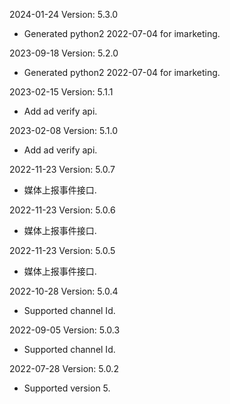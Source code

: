 2024-01-24 Version: 5.3.0
- Generated python2 2022-07-04 for imarketing.

2023-09-18 Version: 5.2.0
- Generated python2 2022-07-04 for imarketing.

2023-02-15 Version: 5.1.1
- Add ad verify api.


2023-02-08 Version: 5.1.0
- Add ad verify api.


2022-11-23 Version: 5.0.7
- 媒体上报事件接口.


2022-11-23 Version: 5.0.6
- 媒体上报事件接口.


2022-11-23 Version: 5.0.5
- 媒体上报事件接口.


2022-10-28 Version: 5.0.4
- Supported channel Id.


2022-09-05 Version: 5.0.3
- Supported channel Id.


2022-07-28 Version: 5.0.2
- Supported version 5.


